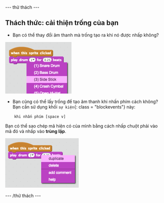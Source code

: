 \--- thử thách \---

## Thách thức: cải thiện trống của bạn

+ Bạn có thể thay đổi âm thanh mà trống tạo ra khi nó được nhấp không?

![ảnh chụp màn hình](images/band-drum-sound.png)

+ Bạn cũng có thể lấy trống để tạo âm thanh khi nhấn phím cách không? Bạn cần sử dụng khối `sự kiện`{: class = "blockevents"} này:

```blocks
    khi nhấn phím [space v]
```

Bạn có thể sao chép mã hiện có của mình bằng cách nhấp chuột phải vào mã đó và nhấp vào **trùng lặp**.

![ảnh chụp màn hình](images/band-duplicate-code.png)

\--- /thử thách \---